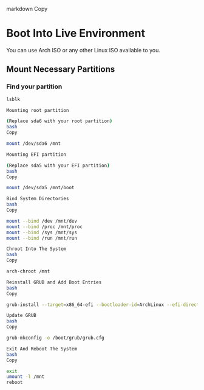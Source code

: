 markdown
Copy

# Boot Into Live Environment

You can use Arch ISO or any other Linux ISO available to you.

## Mount Necessary Partitions

### Find your partition

```bash
lsblk

Mounting root partition

(Replace sda6 with your root partition)
bash
Copy

mount /dev/sda6 /mnt

Mounting EFI partition

(Replace sda5 with your EFI partition)
bash
Copy

mount /dev/sda5 /mnt/boot

Bind System Directories
bash
Copy

mount --bind /dev /mnt/dev
mount --bind /proc /mnt/proc
mount --bind /sys /mnt/sys
mount --bind /run /mnt/run

Chroot Into The System
bash
Copy

arch-chroot /mnt

Reinstall GRUB and Add Boot Entries
bash
Copy

grub-install --target=x86_64-efi --bootloader-id=ArchLinux --efi-directory=/boot/efi

Update GRUB
bash
Copy

grub-mkconfig -o /boot/grub/grub.cfg

Exit And Reboot The System
bash
Copy

exit
umount -l /mnt
reboot

